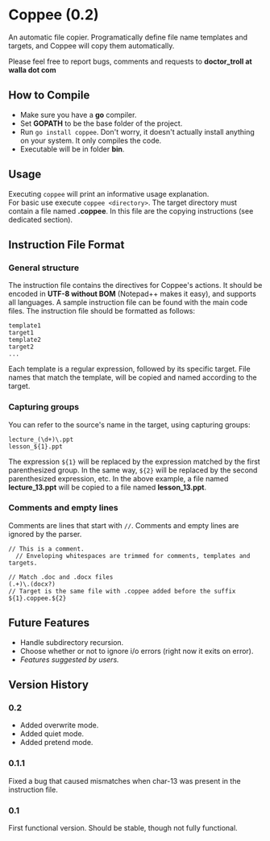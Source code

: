Coppee (0.2)
============
An automatic file copier.
Programatically define file name templates and targets, and Coppee will copy
them automatically.

Please feel free to report bugs, comments and requests to **doctor_troll at walla dot com**

How to Compile
--------------
* Make sure you have a **go** compiler.
* Set **GOPATH** to be the base folder of the project.
* Run `go install coppee`. Don't worry, it doesn't actually install anything on your system.
  It only compiles the code.
* Executable will be in folder **bin**.

Usage
-----
Executing `coppee` will print an informative usage explanation.  
For basic use execute `coppee <directory>`.
The target directory must contain a file named **.coppee**. In this file are the
copying instructions (see dedicated section).

Instruction File Format
-----------------------
### General structure
The instruction file contains the directives for Coppee's actions. It should be encoded in **UTF-8
without BOM** (Notepad++ makes it easy), and supports all languages. A sample instruction file can be
found with the main code files. The instruction file should be formatted as follows:  
```
template1
target1
template2
target2
...
```
Each template is a regular expression, followed by its specific target. File names that match
the template, will be copied and named according to the target.
### Capturing groups
You can refer to
the source's name in the target, using capturing groups:
```
lecture_(\d+)\.ppt
lesson_${1}.ppt
```
The expression `${1}` will be replaced by the expression matched by the first
parenthesized group. In the same way, `${2}` will be replaced by the second
parenthesized expression, etc. In the above example, a file named **lecture_13.ppt** will
be copied to a file named **lesson_13.ppt**.
### Comments and empty lines
Comments are lines that start with `//`. Comments and empty lines are ignored by
the parser.
```
// This is a comment.
  // Enveloping whitespaces are trimmed for comments, templates and targets.

// Match .doc and .docx files
(.+)\.(docx?)
// Target is the same file with .coppee added before the suffix
${1}.coppee.${2}
```

Future Features
---------------
* Handle subdirectory recursion.
* Choose whether or not to ignore i/o errors (right now it exits on error).
* *Features suggested by users.*

Version History
---------------
### 0.2
* Added overwrite mode.
* Added quiet mode.
* Added pretend mode.

### 0.1.1
Fixed a bug that caused mismatches when char-13 was present in the instruction file.
### 0.1
First functional version. Should be stable, though not fully functional.


